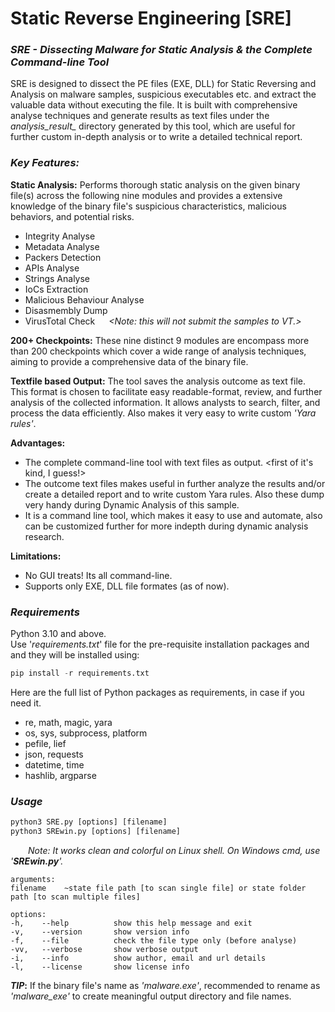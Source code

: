 # Static Reverse Engineering [SRE]

### *SRE - Dissecting Malware for Static Analysis & the Complete Command-line Tool*

SRE is designed to dissect the PE files (EXE, DLL) for Static Reversing and Analysis on malware samples, suspicious executables etc. and extract the valuable data without executing the file. It is built with comprehensive analyse techniques and generate results as text files under the *analysis_result_<binaryfilename>* directory generated by this tool, which are useful for further custom in-depth analysis or to write a detailed technical report.


 ### *Key Features:* 
**Static Analysis:** Performs thorough static analysis on the given binary file(s) across the following nine modules and provides a extensive knowledge of the binary file's suspicious characteristics, malicious behaviors, and potential risks.
-   Integrity Analyse
-   Metadata Analyse
-   Packers Detection
-   APIs Analyse
-   Strings Analyse
-   IoCs Extraction
-   Malicious Behaviour Analyse
-   Disasmembly Dump
-   VirusTotal Check &emsp; _<Note: this will not submit the samples to VT.>_

**200+ Checkpoints:** These nine distinct 9 modules are encompass more than 200 checkpoints which cover a wide range of analysis techniques, aiming to provide a comprehensive data of the binary file.

**Textfile based Output:** The tool saves the analysis outcome as text file. This format is chosen to facilitate easy readable-format, review, and further analysis of the collected information. It allows analysts to search, filter, and process the data efficiently.  Also makes it very easy to write custom *'Yara rules'*.<br />



**Advantages:**
- The complete command-line tool with text files as output. <first of it's kind, I guess!>
- The outcome text files makes useful in further analyze the results and/or create a detailed report and to write custom Yara rules.  Also these dump very handy during Dynamic Analysis of this sample.
- It is a command line tool, which makes it easy to use and automate, also can be customized further for more indepth during dynamic analysis research.

**Limitations:**
-  No GUI treats!  Its all command-line.
-  Supports only EXE, DLL file formates (as of now).



### *Requirements*
Python 3.10 and above.<br />
Use '_requirements.txt_' file for the pre-requisite installation packages and and they will be installed using:<br />
```python
pip install -r requirements.txt
```
Here are the full list of Python packages as requirements, in case if you need it.<br />
- re, math, magic, yara
- os, sys, subprocess, platform
- pefile, lief
- json, requests
- datetime, time
- hashlib, argparse



### *Usage*
```python
python3 SRE.py [options] [filename]
python3 SREwin.py [options] [filename]
```
&emsp;&emsp;*Note: It works clean and colorful on Linux shell. On Windows cmd, use '**SREwin.py**'.* <br />
```
arguments:
filename    ~state file path [to scan single file] or state folder path [to scan multiple files] 
 
options:
-h,    --help		   show this help message and exit             
-v,    --version	   show version info  
-f,    --file		   check the file type only (before analyse)
-vv,   --verbose	   show verbose output                         
-i,    --info		   show author, email and url details            
-l,    --license 	   show license info
```


**_TIP_:**  If the binary file's name as *'malware.exe'*, recommended to rename as *'malware_exe'* to create meaningful output directory and file names.
<br />
